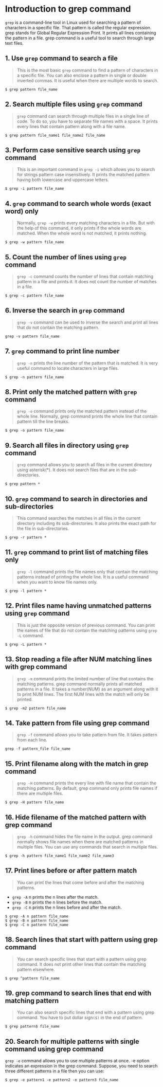 # Introduction to grep command
`grep` is a command-line tool in Linux used for searching a pattern of characters in a specific file. That pattern is called the regular expression. grep stands for Global Regular Expression Print. It prints all lines containing the pattern in a file. grep command is a useful tool to search through large text files.

## 1. Use `grep` command to search a file

> This is the most basic `grep` command to find a pattern of characters in a specific file.
> You can also enclose a pattern in single or double inverted commas. It is useful when there are multiple words to search.

```
$ grep pattern file_name
```

## 2. Search multiple files using `grep` command
> `grep` command can search through multiple files in a single line of code. To do so, you have to separate file names with a space. It prints every lines that contain pattern along with a file name.
```
$ grep pattern file_name1 file_name2 file_name 
```

## 3. Perform case sensitive search using `grep` command
> This is an important command in `grep -i` which allows you to search for strings pattern case insensitively. It prints the matched pattern having both lowercase and uppercase letters.
```
$ grep -i pattern file_name
```

## 4. `grep` command to search whole words (exact word) only
> Normally, `grep -w` prints every matching characters in a file. But with the help of this command, it only prints if the whole words are matched. When the whole word is not matched, it prints nothing.
```
$ grep -w pattern file_name
```

## 5. Count the number of lines using `grep` command
> `grep -c` command counts the number of lines that contain matching pattern in a file and prints it. It does not count the number of matches in a file.
```
$ grep -c pattern file_name
```

## 6. Inverse the search in `grep` command
> `grep -v` command can be used to inverse the search and print all lines that do not contain the matching pattern.
```
grep -v pattern file_name
```

## 7. `grep` command to print line number
> `grep -n` prints the line number of the pattern that is matched. It is very useful command to locate characters in large files.
```
$ grep -n pattern file_name
```

## 8. Print only the matched pattern with `grep` command
> `grep -o` command prints only the matched pattern instead of the whole line. Normally, grep command prints the whole line that contain pattern till the line breaks.
```
$ grep -o pattern file_name
```

## 9. Search all files in directory using `grep` command
> `grep` command allows you to search all files in the current directory using asterisk(*). It does not search files that are in the sub-directories.
```
$ grep pattern *
```
## 10. `grep` command to search in directories and sub-directories
> This command searches the matches in all files in the current directory including its sub-directories. It also prints the exact path for the file in sub-directories.
```
$ grep -r pattern *
```
## 11. `grep` command to print list of matching files only
> `grep -l` command prints the file names only that contain the matching patterns instead of printing the whole line. It is a useful command when you want to know file names only.
```
$ grep -l pattern *
```
## 12. Print files name having unmatched patterns using `grep` command
> This is just the opposite version of previous command. You can print the names of file that do not contain the matching patterns using `grep -L` command.
```
$ grep -L pattern *
```
## 13. Stop reading a file after NUM matching lines with grep command
> `grep -m` command prints the limited number of line that contains the matching patterns. grep command normally prints all matched patterns in a file.
> It takes a number(NUM) as an argument along with it to print NUM lines. The first NUM lines with the match will only be printed.
```
$ grep -m2 pattern file_name
```

## 14. Take pattern from file using grep command
> `grep -f` command allows you to take pattern from file. It takes pattern from each line.
```
grep -f pattern_file file_name
```
## 15. Print filename along with the match in grep command
> `grep -H` command prints the every line with file name that contain the matching patterns. By default, grep command only prints file names if there are multiple files.
```
$ grep -H pattern file_name
```

## 16. Hide filename of the matched pattern with grep command
> `grep -h` command hides the file name in the output. grep command normally shows file names when there are matched patterns in multiple files. You can use any commands that search in multiple files.
```
$ grep -h pattern file_name1 file_name2 file_name3
```

## 17. Print lines before or after pattern match
> You can print the lines that come before and after the matching patterns.

- `grep -A` n prints the n lines after the match.
- `grep -B` n prints the n lines before the match.
- `grep -C` n prints the n lines before and after the match.
```
$ grep -A n pattern file_name
$ grep -B n pattern file_name
$ grep -C n pattern file_name
```

## 18. Search lines that start with pattern using grep command
> You can search specific lines that start with a pattern using grep command. It does not print other lines that contain the matching pattern elsewhere.
```
$ grep ^pattern file_name
```
## 19. grep command to search lines that end with matching pattern
> You can also search specific lines that end with a pattern using grep command.  You have to put dollar sign`($)` in the end of pattern.
```
$ grep pattern$ file_name
```

## 20. Search for multiple patterns with single command using grep command
`grep -e` command allows you to use multiple patterns at once. -e option indicates an expression in the grep command. Suppose, you need to search three different patterns in a file then you can use:
```
$ grep -e pattern1 -e pattern2 -e pattern3 file_name
```
 
